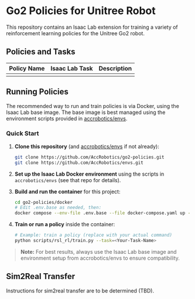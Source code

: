 
# Go2 Policies for Unitree Robot

This repository contains an Isaac Lab extension for training a variety of reinforcement learning policies for the Unitree Go2 robot.

## Policies and Tasks

| Policy Name | Isaac Lab Task | Description |
|:-:|:-:|:-:|
|  |  |  |

## Running Policies

The recommended way to run and train policies is via Docker, using the Isaac Lab base image. The base image is best managed using the environment scripts provided in [accrobotics/envs](https://github.com/AccRobotics/envs).

### Quick Start

1. **Clone this repository** (and [accrobotics/envs](https://github.com/AccRobotics/envs) if not already):

    ```bash
    git clone https://github.com/AccRobotics/go2-policies.git
    git clone https://github.com/AccRobotics/envs.git
    ```

2. **Set up the Isaac Lab Docker environment** using the scripts in `accrobotics/envs` (see that repo for details).

3. **Build and run the container** for this project:

    ```bash
    cd go2-policies/docker
    # Edit .env.base as needed, then:
    docker compose --env-file .env.base --file docker-compose.yaml up --build
    ```

4. **Train or run a policy** inside the container:

    ```bash
    # Example: train a policy (replace with your actual command)
    python scripts/rsl_rl/train.py --task=<Your-Task-Name>
    ```

> **Note:** For best results, always use the Isaac Lab base image and environment setup from accrobotics/envs to ensure compatibility.

## Sim2Real Transfer

Instructions for sim2real transfer are to be determined (TBD).

